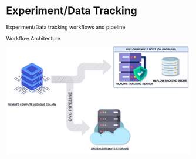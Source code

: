 # Experiment/Data Tracking

Experiment/Data tracking workflows and pipeline

Workflow Architecture

![alt text](https://github.com/Tob-iee/data-experiment_tracking/blob/main/architecture.png)


```
